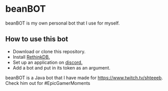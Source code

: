 # beanBOT
beanBOT is my own personal bot that I use for myself.

## How to use this bot
- Download or clone this repository.
- Install [RethinkDB.](https://www.rethinkdb.com/docs/install/)
- Set up an application on [discord.](https://discordapp.com/developers/applications/)
- Add a bot and put in its token as an argument.

beanBOT is a Java bot that I have made for https://www.twitch.tv/shteeeb. Check him out for #EpicGamerMoments
